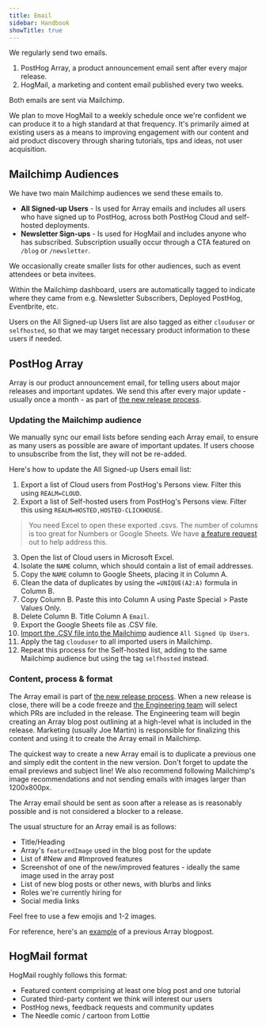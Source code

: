 ```yaml
---
title: Email
sidebar: Handbook
showTitle: true
---
```


We regularly send two emails. 

1. PostHog Array, a product announcement email sent after every major release.
2. HogMail, a marketing and content email published every two weeks.

Both emails are sent via Mailchimp.

We plan to move HogMail to a weekly schedule once we're confident we can produce it to a high standard at that frequency. It's primarily aimed at existing users as a means to improving engagement with our content and aid product discovery through sharing tutorials, tips and ideas, not user acquisition.

## Mailchimp Audiences

We have two main Mailchimp audiences we send these emails to. 

- **All Signed-up Users** - Is used for Array emails and includes all users who have signed up to PostHog, across both PostHog Cloud and self-hosted deployments.  
- **Newsletter Sign-ups** - Is used for HogMail and includes anyone who has subscribed. Subscription usually occur through a CTA featured on `/blog` or `/newsletter`. 

We occasionally create smaller lists for other audiences, such as event attendees or beta invitees. 

Within the Mailchimp dashboard, users are automatically tagged to indicate where they came from e.g. Newsletter Subscribers, Deployed PostHog, Eventbrite, etc.

Users on the All Signed-up Users list are also tagged as either `clouduser` or `selfhosted`, so that we may target necessary product information to these users if needed. 

## PostHog Array

Array is our product announcement email, for telling users about major releases and important updates. We send this after every major update - usually once a month - as part of [the new release process](/handbook/engineering/release-new-version).

### Updating the Mailchimp audience

We manually sync our email lists before sending each Array email, to ensure as many users as possible are aware of important updates. If users choose to unsubscribe from the list, they will not be re-added. 

Here's how to update the All Signed-up Users email list:

1. Export a list of Cloud users from PostHog's Persons view. Filter this using `REALM=CLOUD`. 
2. Export a list of Self-hosted users from PostHog's Persons view. Filter this using `REALM=HOSTED,HOSTED-CLICKHOUSE`.

> You need Excel to open these exported .csvs. The number of columns is too great for Numbers or Google Sheets. We have [a feature request](https://github.com/PostHog/posthog/issues/9086) out to help address this. 

3. Open the list of Cloud users in Microsoft Excel. 
3. Isolate the `NAME` column, which should contain a list of email addresses.
4. Copy the `NAME` column to Google Sheets, placing it in Column A. 
5. Clean the data of duplicates by using the `=UNIQUE(A2:A)` formula in Column B.  
6. Copy Column B. Paste this into Column A using Paste Special > Paste Values Only. 
7. Delete Column B. Title Column A `Email`. 
8. Export the Google Sheets file as .CSV file.
9. [Import the .CSV file into the Mailchimp](https://mailchimp.com/help/import-contacts-mailchimp/) audience  `All Signed Up Users`. 
10. Apply the tag `clouduser` to all imported users in Mailchimp. 
11. Repeat this process for the Self-hosted list, adding to the same Mailchimp audience but using the tag `selfhosted` instead.

### Content, process & format

The Array email is part of [the new release process](/handbook/engineering/release-new-version). When a new release is close, there will be a code freeze and [the Engineering team](/handbook/engineering) will select which PRs are included in the release. The Engineering team will begin creating an Array blog post outlining at a high-level what is included in the release. Marketing (usually Joe Martin) is responsible for finalizing this content and using it to create the Array email in Mailchimp.

The quickest way to create a new Array email is to duplicate a previous one and simply edit the content in the new version. Don't forget to update the email previews and subject line! We also recommend following Mailchimp's image recommendations and not sending emails with images larger than 1200x800px.

The Array email should be sent as soon after a release as is reasonably possible and is not considered a blocker to a release.

The usual structure for an Array email is as follows:

- Title/Heading
- Array's `featuredImage` used in the blog post for the update
- List of #New and #Improved features
- Screenshot of one of the new/improved features - ideally the same image used in the array post
- List of new blog posts or other news, with blurbs and links
- Roles we're currently hiring for
- Social media links

Feel free to use a few emojis and 1-2 images.

For reference, here's an [example](/blog/the-posthog-array-1-32-0) of a previous Array blogpost.

## HogMail format

HogMail roughly follows this format:

- Featured content comprising at least one blog post and one tutorial
- Curated third-party content we think will interest our users 
- PostHog news, feedback requests and community updates
- The Needle comic / cartoon from Lottie
